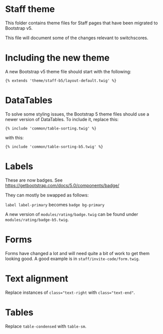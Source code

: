 # Staff theme

This folder contains theme files for Staff pages that have been migrated to Bootstrap v5.

This file will document some of the changes relevant to switchscores.

# Including the new theme

A new Bootstrap v5 theme file should start with the following:

`{% extends 'theme/staff-b5/layout-default.twig' %}`

# DataTables

To solve some styling issues, the Bootstrap 5 theme files should use a
newer version of DataTables. To include it, replace this:

`{% include 'common/table-sorting.twig' %}`

with this:

`{% include 'common/table-sorting-b5.twig' %}`

# Labels

These are now badges. See https://getbootstrap.com/docs/5.0/components/badge/

They can mostly be swapped as follows:

`label label-primary` becomes `badge bg-primary`

A new version of `modules/rating/badge.twig` can be found under `modules/rating/badge-b5.twig`.

# Forms

Forms have changed a lot and will need quite a bit of work to get them 
looking good. A good example is in `staff/invite-code/form.twig`.

# Text alignment

Replace instances of `class="text-right` with `class="text-end"`.

# Tables

Replace `table-condensed` with `table-sm`.
